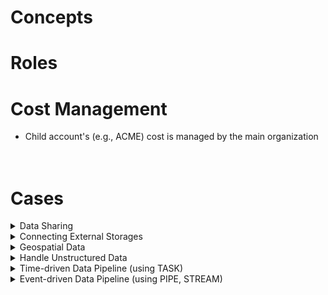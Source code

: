 # Concepts

# Roles

# Cost Management
- Child account's (e.g., ACME) cost is managed by the main organization
<br/><br/><br/>

# Cases
<details>
  <summary>Data Sharing</summary>

# Data Sharing in Snowflake
## 1. Create a guest account, sign in to it, update the password, and create a new Warehouse
![image](https://github.com/youngmin-jin/practice/assets/135728064/8e807670-510c-43ae-8b3c-c91ea7e9b0a2)
![image](https://github.com/youngmin-jin/practice/assets/135728064/540ac660-7414-4817-89fc-f047dc781de4)
![image](https://github.com/youngmin-jin/practice/assets/135728064/8c7f1ce9-05e7-43a6-a400-11292f523e55)
![image](https://github.com/youngmin-jin/practice/assets/135728064/bebe6912-a398-4d51-ac59-129e1022c729)
![image](https://github.com/youngmin-jin/practice/assets/135728064/c5de03e2-6118-4def-9306-da95afeb9dbc)
<br/><br/><br/>

## 2. From the original account, do "Listing" to share data
![image](https://github.com/youngmin-jin/practice/assets/135728064/14a4e926-f3aa-47a7-a2a8-7dc1f7e888ec)
![image](https://github.com/youngmin-jin/practice/assets/135728064/866d55bb-a832-4be6-8979-03345665e21c)
![image](https://github.com/youngmin-jin/practice/assets/135728064/651088a3-25ac-45f3-98a6-1912cadda5fb)
![image](https://github.com/youngmin-jin/practice/assets/135728064/82e1bdd2-01f9-4da9-8e88-303e861706b7)
![image](https://github.com/youngmin-jin/practice/assets/135728064/0f74cd75-71ca-4b9f-9a8e-5a0814ae40f7)
<br/><br/><br/>

## 3. From the guest account, see the shared listing and download 
![image](https://github.com/youngmin-jin/practice/assets/135728064/1fa6abe5-7e78-4d6b-9a20-1fc5b6d30813) <br/><br/>

*from the original account, you can see a new DB with an add name.<br/>
![image](https://github.com/youngmin-jin/practice/assets/135728064/4a48827b-86f3-49cf-ba56-60a3660d8b81)
<br/><br/><br/>

## Option  
### - From the original account, add data dictionary to COUNTRY_CODE_TO_CURRENCY_CODE table
![image](https://github.com/youngmin-jin/practice/assets/135728064/0f8628b0-be04-4f0f-bf72-ebb9afd8696d)
![image](https://github.com/youngmin-jin/practice/assets/135728064/dbc451a6-ad2b-4af6-8edd-7f2dd8881331)
<br/><br/><br/>

### - From the original account, add sample queries
![image](https://github.com/youngmin-jin/practice/assets/135728064/93e21575-2f01-4832-8915-cbd0993001e3)
![image](https://github.com/youngmin-jin/practice/assets/135728064/b4d51f2f-5f9b-4ca7-9b4a-fc51f8937db7)
<br/><br/><br/>

### - From the guest account, see the change and "Get" it
![image](https://github.com/youngmin-jin/practice/assets/135728064/d3508cd5-4406-4a1c-a114-900cac3ff5f1)
<br/><br/><br/>

### - Not only data, but SQL functions are available to share
![image](https://github.com/youngmin-jin/practice/assets/135728064/0f1e7aad-5941-4bd6-b0ea-0e4be4c10e92)
<br/><br/>
*possible to share functions and necessary data without data exposure.

</details>



<details>
  <summary>Connecting External Storages</summary>
  
# Connecting External Storages
### Structured data
#### 1. Create a stage connecting an external storage (e.g., s3) in a schema
> ![image](https://github.com/youngmin-jin/practice/assets/135728064/c3b60801-fb92-4f92-b95b-bc61d1629fc3)

#### 2. View data using the stage
```
SELECT $1 FROM @DATABASE.SCHEMA.STAGE;
```

#### 3. Create a file format to load data
```
CREATE OR REPLACE FILE FORMAT ZENAS_ATHLEISURE_DB.PRODUCTS.zmd_file_format_2
  FIELD_DELIMITER = '|' 
  RECORD_DELIMITER = ';' 
  TRIM_SPACE = TRUE; 
```

#### 4. Create a view or table using the file format
```
CREATE OR REPLACE VIEW zenas_athleisure_db.products.SWEATBAND_PRODUCT_LINE AS
  SELECT REPLACE($1, chr(13)||chr(10)) AS PRODUCT_CODE
    , $2 AS HEADBAND_DESCRIPTION
    , $3 AS WRISTBAND_DESCRIPTION
  FROM @ZENAS_ATHLEISURE_DB.PRODUCTS.UNI_KLAUS_ZMD/swt_product_line.txt
  (file_format => ZENAS_ATHLEISURE_DB.PRODUCTS.zmd_file_format_2); 
```

#### Result
- Before <br/>
![image](https://github.com/youngmin-jin/practice/assets/135728064/29bda676-82a4-4857-b6ba-ee8eb4e010b0) <br/>

- After <br/>
![image](https://github.com/youngmin-jin/practice/assets/135728064/0bb6f84b-ef89-4420-910e-9674a59ed7a4)
<br/><br/>

### Unstructured data
#### 1. View metadata of unstructured data using "Directory"
```
SELECT *
FROM DIRECTORY(@DATABASE.SCHEMA.STAGE);
```

#### 2. Enable directory in the stage
```
ALTER STAGE ZENAS_ATHLEISURE_DB.PRODUCTS.UNI_KLAUS_CLOTHING
SET DIRECTORY = (ENABLE = TRUE); <br/><br/>

ALTER STAGE ZENAS_ATHLEISURE_DB.PRODUCTS.UNI_KLAUS_CLOTHING REFRESH;
```

#### Result
![image](https://github.com/youngmin-jin/practice/assets/135728064/d0398574-acfe-4c63-90fc-d9804725a79f)
<br/><br/>

</details>



<details>
  <summary>Geospatial Data</summary>
  
# Geospatial Data
- [Open Street Map (WKT Playground)](https://clydedacruz.github.io/openstreetmap-wkt-playground/)
- [Geojson.io](https://geojson.io/#map=2/0/20) (map using json)
- [Snowflake: Geospatial Functions](https://docs.snowflake.com/en/sql-reference/functions-geospatial)
<br/>

## Example
```
CREATE OR REPLACE VIEW DENVER_AREA_TRAILS AS
  SELECT $1:features[0]:properties:Name::STRING AS FEATURE_NAME
        , $1:features[0]:geometry:coordinates::STRING AS FEATURE_COORDINATES
        , $1:features[0]:geometry::STRING AS GEOMETRY
        , ST_LENGTH(TO_GEOGRAPHY(GEOMETRY)) AS TRAIL_LENGTH
        , $1:features[0]:properties::STRING AS FEATURE_PROPERTIES 
        , $1:crs:properties:name::STRING AS SPECS
        , $1 AS WHOLE_OBJECT 
  FROM @TRAILS_GEOJSON
  (FILE_FORMAT => FF_JSON);
```
  - ST_LENGTH() : to calculate the length of geospatial data <br/>
  - TO_GEOGRAPHY() : to convert STRING or ARRAY to geospatial data <br/>

</details>

<details>
  <summary>Handle Unstructured Data</summary>

# Handle Unstructured Data
## Use SQL to flatten unstructured data

## Table for unstructured data
### 1. Create a table using 'VARIANT' 
```
create or replace TABLE AGS_GAME_AUDIENCE.RAW.GAME_LOGS (
	RAW_LOG VARIANT
);
```

</details>



<details>
  <summary>Time-driven Data Pipeline (using TASK)</summary>
  
# Time-driven Data Pipeline (using TASK)
## Flow
![image](https://github.com/youngmin-jin/practice/assets/135728064/2d94bfe7-8bd7-474e-a193-549c7026c555)
<br/><br/><br/>

## 1. Create GET_NEW_FILES (task) to get data from S3 to PIPELINE_LOGS (table)
```
CREATE OR REPLACE TABLE AGS_GAME_AUDIENCE.RAW.PIPELINE_LOGS (
    RAW_LOG VARIANT
);
```
```
CREATE OR REPLACE TASK AGS_GAME_AUDIENCE.RAW.GET_NEW_FILES
    WAREHOUSE = COMPUTE_WH
    SCHEDULE = '5 minute'
    AS  COPY INTO PIPELINE_LOGS
        FROM @uni_kishore_pipeline
        FILE_FORMAT = FF_JSON_LOGS;

-- execute the task
EXECUTE TASK AGS_GAME_AUDIENCE.RAW.GET_NEW_FILES;

-- suspend the task to avoid extra cost
ALTER TASK AGS_GAME_AUDIENCE.RAW.GET_NEW_FILES SUSPEND;
```

#### Result
```
SELECT *
FROM PIPELINE_LOGS;
```
![image](https://github.com/youngmin-jin/practice/assets/135728064/443f7074-730f-4d3d-9c23-e9db12a83b7d)
<br/><br/><br/>


## 2. Create PL_LOGS (view) based on PIPELINE_LOGS (table)
```
CREATE OR REPLACE VIEW AGS_GAME_AUDIENCE.RAW.PL_LOGS AS 
    SELECT RAW_LOG:datetime_iso8601::TIMESTAMP_LTZ AS DATETIME_ISO8601
            , RAW_LOG:ip_address::TEXT AS IP_ADDRESS
            , RAW_LOG:user_event::TEXT AS USER_EVENT
            , RAW_LOG:user_login::TEXT AS USER_LOGIN
            , RAW_LOG
    FROM AGS_GAME_AUDIENCE.RAW.PIPELINE_LOGS;
```

#### Result
```
SELECT *
FROM PL_LOGS;
```
![image](https://github.com/youngmin-jin/practice/assets/135728064/30fc2271-d3da-4225-a316-99602cbe75f6)
<br/><br/><br/>


## 3. Create LOGS_ENHANCED (table) before creating 
```
CREATE OR REPLACE TABLE AGS_GAME_AUDIENCE.ENHANCED.LOGS_ENHANCED AS 
    SELECT LOGS.IP_ADDRESS 
        , LOGS.USER_LOGIN AS GAMER_NAME
        , LOGS.USER_EVENT AS GAME_EVENT_NAME
        , LOGS.DATETIME_ISO8601 AS GAME_EVENT_UTC
        , CITY
        , REGION
        , COUNTRY
        , TIMEZONE AS GAMER_LTZ_NAME
        , CONVERT_TIMEZONE('UTC', TIMEZONE, LOGS.DATETIME_ISO8601) AS GAME_EVENT_LTZ
        , DAYNAME(TO_DATE(GAME_EVENT_LTZ)) AS DOW_NAME
        , TOD_NAME
    FROM AGS_GAME_AUDIENCE.RAW.PL_LOGS LOGS
        JOIN IPINFO_GEOLOC.DEMO.LOCATION LOC 
        ON IPINFO_GEOLOC.PUBLIC.TO_JOIN_KEY(LOGS.IP_ADDRESS) = LOC.JOIN_KEY
            AND IPINFO_GEOLOC.PUBLIC.TO_INT(LOGS.IP_ADDRESS) 
            BETWEEN START_IP_INT AND END_IP_INT
        JOIN AGS_GAME_AUDIENCE.RAW.TIME_OF_DAY_LU AS TIME
        ON HOUR(GAME_EVENT_LTZ) = TIME.HOUR;
```
*IPINFO_GEOLOC.DEMO.LOCATION (table) <br/>
![image](https://github.com/youngmin-jin/practice/assets/135728064/3593cc0c-0b7a-4e51-877e-a32095615388)
<br/><br/>

*IPINFO_GEOLOC.PUBLIC.TO_JOIN_KEY (function) <br/>
-> convert ip address to ip4v
<br/><br/>

*IPINFO_GEOLOC.PUBLIC.TO_INT (function) <br/>
-> convert text to int
<br/><br/>

*AGS_GAME_AUDIENCE.RAW.TIME_OF_DAY_LU (table) <br/>
![image](https://github.com/youngmin-jin/practice/assets/135728064/df96e995-3bb2-4f8b-ac13-6c6f7960fad2)

#### Result
```
SELECT *
FROM AGS_GAME_AUDIENCE.ENHANCED.LOGS_ENHANCED;
```
![image](https://github.com/youngmin-jin/practice/assets/135728064/b9665290-f4fc-47c1-bb2a-c1f4a457b0f8)
<br/><br/><br/>

## 4. Creat LOAD_LOGS_ENHANCED (task) to get the final data and save to LOGS_ENHANCED (table)
```
CREATE OR REPLACE TASK AGS_GAME_AUDIENCE.RAW.LOAD_LOGS_ENHANCED
	WRAEHOUSE=COMPUTE_WH
	SCHEDULE='5 minute'
	AS MERGE INTO AGS_GAME_AUDIENCE.ENHANCED.LOGS_ENHANCED E
        USING (SELECT LOGS.IP_ADDRESS  
                    , LOGS.USER_LOGIN AS GAMER_NAME
                    , LOGS.USER_EVENT AS GAME_EVENT_NAME
                    , LOGS.DATETIME_ISO8601 AS GAME_EVENT_UTC
                    , CITY 
                    , REGION
                    , COUNTRY
                    , TIMEZONE AS GAMER_LTZ_NAME
                    , CONVERT_TIMEZONE('UTC', TIMEZONE, LOGS.DATETIME_ISO8601) AS GAME_EVENT_LTZ
                    , DAYNAME(GAME_EVENT_LTZ) AS DOW_NAME
                    , TOD_NAME
                FROM AGS_GAME_AUDIENCE.RAW.PL_LOGS LOGS
                    JOIN IPINFO_GEOLOC.DEMO.LOCATION LOC 
                    ON IPINFO_GEOLOC.PUBLIC.TO_JOIN_KEY(LOGS.IP_ADDRESS) = LOC.JOIN_KEY
                        AND IPINFO_GEOLOC.PUBLIC.TO_INT(LOGS.IP_ADDRESS) 
                        BETWEEN START_IP_INT AND END_IP_INT
                    JOIN AGS_GAME_AUDIENCE.RAW.TIME_OF_DAY_LU TOD
                    ON HOUR(GAME_EVENT_LTZ) = TOD.HOUR
                ) R
            ON E.GAMER_NAME = R.GAMER_NAME
            AND E.GAME_EVENT_UTC = R.GAME_EVENT_UTC
            AND E.GAME_EVENT_NAME = R.GAME_EVENT_NAME
        WHEN NOT MATCHED THEN
        INSERT (IP_ADDRESS
                , GAMER_NAME
                , GAME_EVENT_NAME
                , GAME_EVENT_UTC
                , CITY
                , REGION
                , COUNTRY
                , GAMER_LTZ_NAME
                , GAME_EVENT_LTZ
                , DOW_NAME
                , TOD_NAME
        ) VALUES (IP_ADDRESS
                , GAMER_NAME
                , GAME_EVENT_NAME
                , GAME_EVENT_UTC
                , CITY
                , REGION
                , COUNTRY
                , GAMER_LTZ_NAME
                , GAME_EVENT_LTZ
                , DOW_NAME
                , TOD_NAME
        );

-- execute the task
EXECUTE TASK AGS_GAME_AUDIENCE.RAW.LOAD_LOGS_ENHANCED;

-- suspend the task to avoid extra cost
ALTER TASK AGS_GAME_AUDIENCE.RAW.LOAD_LOGS_ENHANCED SUSPEND;
```

#### Result
```
SELECT *
FROM AGS_GAME_AUDIENCE.ENHANCED.LOGS_ENHANCED;
```
![image](https://github.com/youngmin-jin/practice/assets/135728064/e19be5a4-36be-460d-8186-a0395c729215)
<br/><br/>
-> updated upon 5 minutes
<br/><br/>

</details>



<details>
  <summary>Event-driven Data Pipeline (using PIPE, STREAM)</summary>

# Event-driven Data Pipeline (using PIPE, STREAM)
## Flow
![image](https://github.com/youngmin-jin/practice/assets/135728064/a5789b8f-4f23-49b9-96d4-76923f5fd83e)
*ED_PIPELINE_LOGS (table) has to be created before PIPE_GET_NEW_FILES (pipe) <br/>
*Real-time data loaded by ED_CDC_STREAM (stream) has no specific table <br/>
*LOGS_ENHANCED (table) has to be created before CDC_LOAD_LOGS_ENHANCED (task)
<br/><br/><br/>

## 1. Create ED_PIPELINE_LOGS (table) based on the S3 directly 
```
CREATE OR REPLACE TABLE AGS_GAME_AUDIENCE.RAW.ED_PIPELINE_LOGS AS
      SELECT METADATA$FILENAME AS LOG_FILE_NAME
          , METADATA$FILE_ROW_NUMBER AS LOG_FILE_ROW_ID
          , CURRENT_TIMESTAMP(0) AS LOAD_LTZ
          , GET($1,'datetime_iso8601')::TIMESTAMP_NTZ AS DATETIME_ISO8601
          , GET($1,'user_event')::TEXT AS USER_EVENT
          , GET($1,'user_login')::TEXT AS USER_LOGIN
          , GET($1,'ip_address')::TEXT AS IP_ADDRESS    
      FROM @AGS_GAME_AUDIENCE.RAW.UNI_KISHORE_PIPELINE
      (FILE_FORMAT => 'FF_JSON_LOGS')
;
```

#### Result
```
SELECT *
FROM AGS_GAME_AUDIENCE.RAW.ED_PIPELINE_LOGS;
```
![image](https://github.com/youngmin-jin/practice/assets/135728064/3086c23c-b3e3-4ef5-aac4-6e91583b3b1f)
<br/><br/><br/>


## 2. Create PIPE_GET_NEW_FILES (pipe) to subscribe a topic from S3 and copy into ED_PIPELINE_LOGS (table)
```
CREATE OR REPLACE PIPE PIPE_GET_NEW_FILES
    AUTO_INGEST=TRUE
    AWS_SNS_TOPIC='arn:aws:sns:us-west-2:321463406630:dngw_topic' AS 
COPY INTO ED_PIPELINE_LOGS
FROM (
    SELECT METADATA$FILENAME AS LOG_FILE_NAME 
          , METADATA$FILE_ROW_NUMBER AS LOG_FILE_ROW_ID 
          , CURRENT_TIMESTAMP(0) AS LOAD_LTZ 
          , GET($1,'datetime_iso8601')::TIMESTAMP_NTZ AS DATETIME_ISO8601
          , GET($1,'user_event')::TEXT AS USER_EVENT
          , GET($1,'user_login')::TEXT AS USER_LOGIN
          , GET($1,'ip_address')::TEXT AS IP_ADDRESS    
    FROM @AGS_GAME_AUDIENCE.RAW.UNI_KISHORE_PIPELINE
)
FILE_FORMAT = (FORMAT_NAME = FF_JSON_LOGS);
```
<br/><br/>

## 3. Create ED_CDC_STREAM (stream) based on ED_PIPELINE_LOGS (table from S3)
```
CREATE OR REPLACE STREAM AGS_GAME_AUDIENCE.RAW.ED_CDC_STREAM
ON TABLE AGS_GAME_AUDIENCE.RAW.ED_PIPELINE_LOGS;

--look at the stream you created
SHOW STREAMS;
```
![image](https://github.com/youngmin-jin/practice/assets/135728064/0a8fa2eb-1408-4bf7-a826-6c9ebbf23e55)
<br/><br/>

```
--check to see if any changes are pending
SELECT system$stream_has_data('ed_cdc_stream');
```
![image](https://github.com/youngmin-jin/practice/assets/135728064/1c8c3c51-e983-491b-a42e-30cb3cf64ed8)
<br/><br/>
-> not started yet
<br/><br/><br/>


## 4. After few seconds, start ED_CDC_STREAM (stream) to load data real-time
```
SELECT * 
FROM AGS_GAME_AUDIENCE.RAW.ED_CDC_STREAM; 
```
![image](https://github.com/youngmin-jin/practice/assets/135728064/4634d992-cb5b-4da7-8793-a20a9a6b1eba)
<br/><br/>

```
SELECT system$stream_has_data('ed_cdc_stream');
```
![image](https://github.com/youngmin-jin/practice/assets/135728064/e2ae4b00-3a1d-46f3-8d4e-4be9ec8d3963)
<br/><br/>
-> started/ data will be added real-time 
<br/><br/>

*if your stream remains empty for more than 10 minutes, make sure your PIPE is running
```
SELECT SYSTEM$PIPE_STATUS('PIPE_GET_NEW_FILES');
```
![image](https://github.com/youngmin-jin/practice/assets/135728064/4406e7ed-0ee2-43bf-a3dd-6831ef8fba72)
<br/><br/><br/>


## 5. Create LOGS_ENHANCED (table) based on ED_PIPELINE_LOGS (TABLE) as a final destination
```
CREATE OR REPLACE TABLE AGS_GAME_AUDIENCE.ENHANCED.LOGS_ENHANCED AS 
    SELECT LOGS.IP_ADDRESS 
        , LOGS.USER_LOGIN AS GAMER_NAME
        , LOGS.USER_EVENT AS GAME_EVENT_NAME
        , LOGS.DATETIME_ISO8601 AS GAME_EVENT_UTC
        , CITY
        , REGION
        , COUNTRY
        , TIMEZONE AS GAMER_LTZ_NAME
        , CONVERT_TIMEZONE('UTC', TIMEZONE, LOGS.DATETIME_ISO8601) AS GAME_EVENT_LTZ
        , DAYNAME(TO_DATE(GAME_EVENT_LTZ)) AS DOW_NAME
        , TOD_NAME
    FROM AGS_GAME_AUDIENCE.RAW.ED_PIPELINE_LOGS LOGS
        JOIN IPINFO_GEOLOC.DEMO.LOCATION LOC 
        ON IPINFO_GEOLOC.PUBLIC.TO_JOIN_KEY(LOGS.IP_ADDRESS) = LOC.JOIN_KEY
            AND IPINFO_GEOLOC.PUBLIC.TO_INT(LOGS.IP_ADDRESS) 
            BETWEEN START_IP_INT AND END_IP_INT
        JOIN AGS_GAME_AUDIENCE.RAW.TIME_OF_DAY_LU AS TIME
        ON HOUR(GAME_EVENT_LTZ) = TIME.HOUR;
```
*Refer other tables [here](https://github.com/youngmin-jin/practice/blob/main/snowflake/README.md#3-create-logs_enhanced-table-before-creating)

<br/><br/><br/>


## 6. Create CDC_LOAD_LOGS_ENHANCED (task) to get the final data and save to LOGS_ENHANCED (table)
```
CREATE or REPLACE TASK AGS_GAME_AUDIENCE.RAW.CDC_LOAD_LOGS_ENHANCED
	WAREHOUSE= COMPUTE_WH
	SCHEDULE = '5 minutes'
WHEN SYSTEM$STREAM_HAS_DATA('ED_CDC_STREAM')
AS MERGE INTO AGS_GAME_AUDIENCE.ENHANCED.LOGS_ENHANCED E
USING (
        SELECT CDC.IP_ADDRESS  
        , CDC.USER_LOGIN AS GAMER_NAME
        , CDC.USER_EVENT AS GAME_EVENT_NAME
        , CDC.DATETIME_ISO8601 AS GAME_EVENT_UTC
        , CITY
        , REGION
        , COUNTRY
        , TIMEZONE AS GAMER_LTZ_NAME
        , CONVERT_TIMEZONE('UTC', TIMEZONE, CDC.DATETIME_ISO8601) AS GAME_EVENT_LTZ
        , DAYNAME(GAME_EVENT_LTZ) AS DOW_NAME
        , TOD_NAME
        FROM AGS_GAME_AUDIENCE.RAW.ED_CDC_STREAM CDC
            JOIN IPINFO_GEOLOC.DEMO.LOCATION LOC
            ON IPINFO_GEOLOC.PUBLIC.TO_JOIN_KEY(CDC.IP_ADDRESS) = LOC.JOIN_KEY
            AND IPINFO_GEOLOC.PUBLIC.TO_INT(CDC.IP_ADDRESS) 
            BETWEEN START_IP_INT AND END_IP_INT
        JOIN AGS_GAME_AUDIENCE.RAW.TIME_OF_DAY_LU TOD
            ON HOUR(GAME_EVENT_LTZ) = TOD.HOUR
      ) R
	ON R.GAMER_NAME = E.GAMER_NAME
	AND R.GAME_EVENT_UTC = E.GAME_EVENT_UTC
	AND R.GAME_EVENT_NAME = E.GAME_EVENT_NAME 
WHEN NOT MATCHED THEN 
INSERT (IP_ADDRESS, GAMER_NAME, GAME_EVENT_NAME
        , GAME_EVENT_UTC, CITY, REGION
        , COUNTRY, GAMER_LTZ_NAME, GAME_EVENT_LTZ
        , DOW_NAME, TOD_NAME)
        VALUES
        (IP_ADDRESS, GAMER_NAME, GAME_EVENT_NAME
        , GAME_EVENT_UTC, CITY, REGION
        , COUNTRY, GAMER_LTZ_NAME, GAME_EVENT_LTZ
        , DOW_NAME, TOD_NAME)
;

-- execute the task
EXECUTE TASK AGS_GAME_AUDIENCE.RAW.CDC_LOAD_LOGS_ENHANCED;

-- suspend the task
ALTER TASK AGS_GAME_AUDIENCE.RAW.CDC_LOAD_LOGS_ENHANCED SUSPEND;
```

#### Result
```
SELECT *
FROM AGS_GAME_AUDIENCE.ENHANCED.LOGS_ENHANCED;
```
![image](https://github.com/youngmin-jin/practice/assets/135728064/18e16eee-ffb6-4505-8cfc-9acdd76f9db0)
<br/><br/>

</details>






